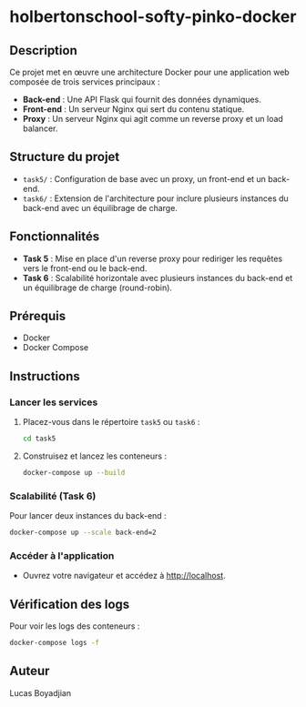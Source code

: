 # holbertonschool-softy-pinko-docker

## Description
Ce projet met en œuvre une architecture Docker pour une application web composée de trois services principaux :
- **Back-end** : Une API Flask qui fournit des données dynamiques.
- **Front-end** : Un serveur Nginx qui sert du contenu statique.
- **Proxy** : Un serveur Nginx qui agit comme un reverse proxy et un load balancer.

## Structure du projet
- `task5/` : Configuration de base avec un proxy, un front-end et un back-end.
- `task6/` : Extension de l'architecture pour inclure plusieurs instances du back-end avec un équilibrage de charge.

## Fonctionnalités
- **Task 5** : Mise en place d'un reverse proxy pour rediriger les requêtes vers le front-end ou le back-end.
- **Task 6** : Scalabilité horizontale avec plusieurs instances du back-end et un équilibrage de charge (round-robin).

## Prérequis
- Docker
- Docker Compose

## Instructions

### Lancer les services
1. Placez-vous dans le répertoire `task5` ou `task6` :
   ```bash
   cd task5
   ```
2. Construisez et lancez les conteneurs :
   ```bash
   docker-compose up --build
   ```

### Scalabilité (Task 6)
Pour lancer deux instances du back-end :
```bash
docker-compose up --scale back-end=2
```

### Accéder à l'application
- Ouvrez votre navigateur et accédez à [http://localhost](http://localhost).

## Vérification des logs
Pour voir les logs des conteneurs :
```bash
docker-compose logs -f
```

## Auteur
Lucas Boyadjian
